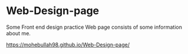 # Web-Design-page
Some Front end design practice
Web page consists of some information about me.

https://mohebullah98.github.io/Web-Design-page/
